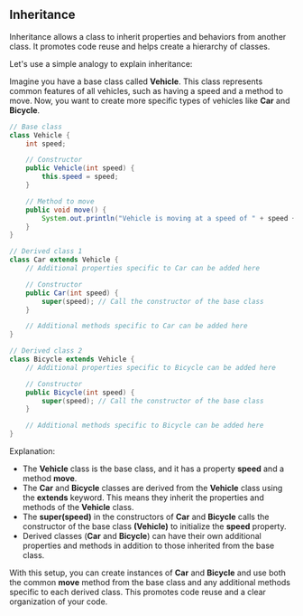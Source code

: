 ## Inheritance

Inheritance allows a class to inherit properties and behaviors from another class. It promotes code reuse and helps create a hierarchy of classes.

Let's use a simple analogy to explain inheritance:

Imagine you have a base class called **Vehicle**. This class represents common features of all vehicles, such as having a speed and a method to move. Now, you want to create more specific types of vehicles like **Car** and **Bicycle**.

```java
// Base class
class Vehicle {
    int speed;

    // Constructor
    public Vehicle(int speed) {
        this.speed = speed;
    }

    // Method to move
    public void move() {
        System.out.println("Vehicle is moving at a speed of " + speed + " mph");
    }
}

// Derived class 1
class Car extends Vehicle {
    // Additional properties specific to Car can be added here

    // Constructor
    public Car(int speed) {
        super(speed); // Call the constructor of the base class
    }

    // Additional methods specific to Car can be added here
}

// Derived class 2
class Bicycle extends Vehicle {
    // Additional properties specific to Bicycle can be added here

    // Constructor
    public Bicycle(int speed) {
        super(speed); // Call the constructor of the base class
    }

    // Additional methods specific to Bicycle can be added here
}
```

Explanation:

- The **Vehicle** class is the base class, and it has a property **speed** and a method **move**.
- The **Car** and **Bicycle** classes are derived from the **Vehicle** class using the **extends** keyword. This means they inherit the properties and methods of the **Vehicle** class.
- The **super(speed)** in the constructors of **Car** and **Bicycle** calls the constructor of the base class **(Vehicle)** to initialize the **speed** property.
- Derived classes (**Car** and **Bicycle**) can have their own additional properties and methods in addition to those inherited from the base class.

With this setup, you can create instances of **Car** and **Bicycle** and use both the common **move** method from the base class and any additional methods specific to each derived class. This promotes code reuse and a clear organization of your code.